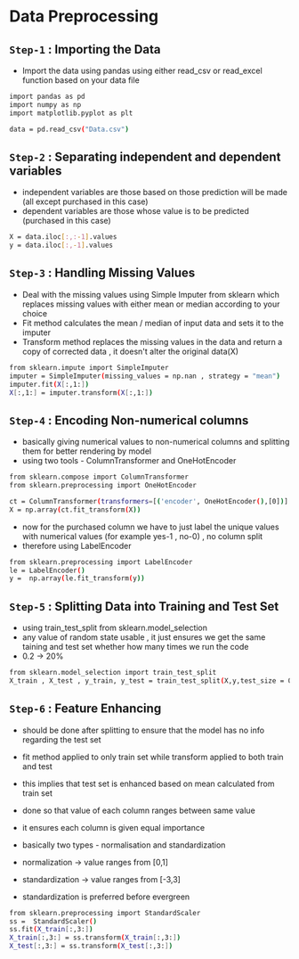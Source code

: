 # Data Preprocessing

## `Step-1` : Importing the Data

- Import the data using pandas using either read_csv or read_excel function based on your data file

```bash
import pandas as pd 
import numpy as np
import matplotlib.pyplot as plt

data = pd.read_csv("Data.csv")
```

## `Step-2` : Separating independent and dependent variables 

- independent variables are those based on those prediction will be made (all except purchased in this case)
- dependent variables are those whose value is to be predicted (purchased in this case)

```bash
X = data.iloc[:,:-1].values
y = data.iloc[:,-1].values
```


## `Step-3` : Handling Missing Values
 - Deal with the missing values using Simple Imputer from sklearn which replaces missing values with either mean or median according to your choice
 - Fit method calculates the mean / median of input data and sets it to the imputer
 - Transform method replaces the missing values in the data and return a copy of corrected data , it doesn't alter the original data(X)

```bash
from sklearn.impute import SimpleImputer
imputer = SimpleImputer(missing_values = np.nan , strategy = "mean")
imputer.fit(X[:,1:])
X[:,1:] = imputer.transform(X[:,1:])
```

## `Step-4` : Encoding Non-numerical columns

- basically giving numerical values to non-numerical columns and splitting them for better rendering by model
- using two tools - ColumnTransformer and OneHotEncoder

```bash
from sklearn.compose import ColumnTransformer
from sklearn.preprocessing import OneHotEncoder

ct = ColumnTransformer(transformers=[('encoder', OneHotEncoder(),[0])] , remainder='passthrough' )
X = np.array(ct.fit_transform(X))
```

- now for the purchased column we have to just label the unique values with numerical values (for example yes-1 , no-0) , no column split
- therefore using LabelEncoder

```bash
from sklearn.preprocessing import LabelEncoder
le = LabelEncoder()
y =  np.array(le.fit_transform(y))
```

## `Step-5` : Splitting Data into Training and Test Set

- using train_test_split from sklearn.model_selection
- any value of random state usable , it just ensures we get the same taining and test set whether how many times we run the code
- 0.2 -> 20%

```bash
from sklearn.model_selection import train_test_split
X_train , X_test , y_train, y_test = train_test_split(X,y,test_size = 0.2 , random_state = 42)
```
## `Step-6` : Feature Enhancing 

- should be done after splitting to ensure that the model has no info regarding the test set
- fit method applied to only train set while transform applied to both train and test
- this implies that test set is enhanced based on mean calculated from train set

- done so that value of each column ranges between same value
- it ensures each column is given equal importance
- basically two types - normalisation and standardization
- normalization -> value ranges from [0,1]
- standardization -> value ranges from [-3,3]
- standardization is preferred before evergreen

```bash
from sklearn.preprocessing import StandardScaler
ss =  StandardScaler()
ss.fit(X_train[:,3:])
X_train[:,3:] = ss.transform(X_train[:,3:])
X_test[:,3:] = ss.transform(X_test[:,3:])
```
